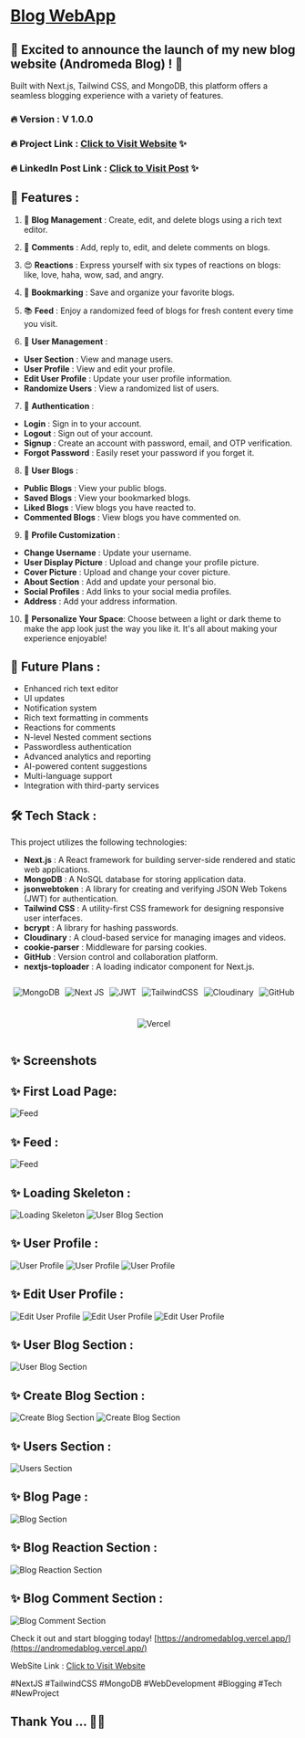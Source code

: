 # [Blog WebApp](https://andromedablog.vercel.app/)


## 🚀 Excited to announce the launch of my new blog website (Andromeda Blog) ! 🎉

Built with Next.js, Tailwind CSS, and MongoDB, this platform offers a seamless blogging experience with a variety of features.

### 🔥 Version : V 1.0.0

### 🔥 Project Link : [Click to Visit Website](https://andromedablog.vercel.app/) ✨
### 🔥 LinkedIn Post Link : [Click to Visit Post](https://www.linkedin.com/posts/soumojit-shome_nextjs-tailwindcss-mongodb-activity-7215268780577292288-FfeR) ✨

## 🎉 Features :

1. 📝  **Blog Management** : Create, edit, and delete blogs using a rich text editor.

2. 💬  **Comments** : Add, reply to, edit, and delete comments on blogs.

3. 😍  **Reactions** : Express yourself with six types of reactions on blogs: like, love, haha, wow, sad, and angry.

4. 🔖  **Bookmarking** : Save and organize your favorite blogs.

5. 📚  **Feed** : Enjoy a randomized feed of blogs for fresh content every time you visit.

6. 👥  **User Management** :

* **User Section** : View and manage users.
* **User Profile** : View and edit your profile.
* **Edit User Profile** : Update your user profile information.
* **Randomize Users** : View a randomized list of users.

7. 🔐  **Authentication** :

* **Login** : Sign in to your account.
* **Logout** : Sign out of your account.
* **Signup** : Create an account with password, email, and OTP verification.
* **Forgot Password** : Easily reset your password if you forget it.

8. 📝  **User Blogs** :

* **Public Blogs** : View your public blogs.
* **Saved Blogs** : View your bookmarked blogs.
* **Liked Blogs** : View blogs you have reacted to.
* **Commented Blogs** : View blogs you have commented on.

9. 🌟  **Profile Customization** :

* **Change Username** : Update your username.
* **User Display Picture** : Upload and change your profile picture.
* **Cover Picture** : Upload and change your cover picture.
* **About Section** : Add and update your personal bio.
* **Social Profiles** : Add links to your social media profiles.
* **Address** : Add your address information.

10. 🎨 **Personalize Your Space**: Choose between a light or dark theme to make the app look just the way you like it. It's all about making your experience enjoyable!

## 🔮 Future Plans :

* Enhanced rich text editor
* UI updates
* Notification system
* Rich text formatting in comments
* Reactions for comments
* N-level Nested comment sections
* Passwordless authentication
* Advanced analytics and reporting
* AI-powered content suggestions
* Multi-language support
* Integration with third-party services

## 🛠️ Tech Stack :

This project utilizes the following technologies:

* **Next.js** : A React framework for building server-side rendered and static web applications.
* **MongoDB** : A NoSQL database for storing application data.
* **jsonwebtoken** : A library for creating and verifying JSON Web Tokens (JWT) for authentication.
* **Tailwind CSS** : A utility-first CSS framework for designing responsive user interfaces.
* **bcrypt** : A library for hashing passwords.
* **Cloudinary** : A cloud-based service for managing images and videos.
* **cookie-parser** : Middleware for parsing cookies.
* **GitHub** : Version control and collaboration platform.
* **nextjs-toploader** : A loading indicator component for Next.js.


<div style="display: flex; justify-content: center; flex-wrap: wrap; gap: 10px;">

![MongoDB](/assets/badge/mongodb-badge.svg) 


![Next JS](/assets/badge/nextjs-badge.svg) 


![JWT](/assets/badge/jwt-badge.svg) 

![TailwindCSS](/assets/badge/tailwindcss-badge.svg) 

![Cloudinary](/assets/badge/cloudinary-badge.svg)

![GitHub](/assets/badge/github-badge.svg) 

![Vercel](/assets/badge/vercel-badge.svg)

</div>


## ✨ Screenshots

## ✨ First Load Page: 
![Feed](./assets/newVersion/blog-webapp0.png)

## ✨ Feed :
![Feed](./assets/newVersion/blog-webapp1.png)

## ✨ Loading Skeleton :
![Loading Skeleton](./assets/newVersion/blog-webapp2.png)
![User Blog Section](./assets/newVersion/blog-webapp10.png)

## ✨ User Profile :
![User Profile](./assets/newVersion/blog-webapp3.png)
![User Profile](./assets/newVersion/blog-webapp4.png)
![User Profile](./assets/newVersion/blog-webapp5.png)


## ✨ Edit User Profile :
![Edit User Profile](./assets/newVersion/blog-webapp6.png)
![Edit User Profile](./assets/newVersion/blog-webapp7.png)
![Edit User Profile](./assets/newVersion/blog-webapp8.png)


## ✨ User Blog Section :
![User Blog Section](./assets/newVersion/blog-webapp9.png)

## ✨ Create Blog Section :
![Create Blog Section](./assets/newVersion/blog-webapp11.png)
![Create Blog Section](./assets/newVersion/blog-webapp12.png)

## ✨ Users Section :
![Users Section](./assets/newVersion/blog-webapp13.png)

## ✨ Blog Page :
![Blog Section](./assets/newVersion/blog-webapp15.png)

## ✨ Blog Reaction Section :
![Blog Reaction Section](./assets/newVersion/blog-webapp16.png)

## ✨ Blog Comment Section :
![Blog Comment Section](./assets/newVersion/blog-webapp17.png)



Check it out and start blogging today! [https://andromedablog.vercel.app/](https://andromedablog.vercel.app/)

WebSite Link : [Click to Visit Website](https://andromedablog.vercel.app/)

#NextJS #TailwindCSS #MongoDB #WebDevelopment #Blogging #Tech #NewProject


## **Thank You ...** 🤗🙂